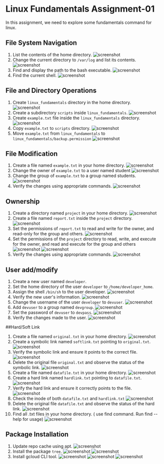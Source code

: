 # Linux Fundamentals Assignment-01

In this assignment, we need to explore some fundamentals command for linux.

## File System Navigation
1. List the contents of the home directory.
   ![screenshot](screenshot/gcloud1.png)
2. Change the current directory to `/var/log` and list its contents.
   ![screenshot](screenshot/var_log.png)
3. Find and display the path to the bash executable.
   ![screenshot](screenshot/which_bash.png)
4. Find the current shell.
   ![screenshot](screenshot/current_shell.png)

## File and Directory Operations
1. Create `linux_fundamentals` directory in the home directory.
   ![screenshot](screenshot/linux_fundamentals.png)
2. Create a subdirectory `scripts` inside `linux_fundamentals`.
   ![screenshot](screenshot/scripts.png)
3. Create `example.txt` file inside the `linux_fundamentals` directory.
   ![screenshot](screenshot/example_fundamentals.png)
4. Copy `example.txt` to `scripts` directory.
  ![screenshot](screenshot/cp_example.png)
5. Move `example.txt` from `linux_fundamentals` to `linux_fundamentals/backup.permission`
  ![screenshot](screenshot/backup.png)
## File Modification
1. Create a file named `example.txt` in your home directory.
    ![screenshot](screenshot/home_example.png)
2. Change the owner of `example.txt` to a user named student
    ![screenshot](screenshot/user_student.png)
3. Change the group of `example.txt` to a group named students.
    ![screenshot](screenshot/group_students.png)
4. Verify the changes using appropriate commands.
    ![screenshot](screenshot/verify_group.png)
## Ownership
1. Create a directory named `project` in your home directory.
    ![screenshot](screenshot/project_dir.png)
2. Create a file named `report.txt` inside the `project` directory.
   ![screenshot](screenshot/report_txt.png)
3. Set the permissions of `report.txt` to read and write for the owner, and read-only for the group and others.
    ![screenshot](screenshot/chmod_report.png)
4. Set the permissions of the `project` directory to read, write, and execute for the owner, and read and execute for the group and others
    ![screenshot](screenshot/chmod_project1.png)
    ![screenshot](screenshot/chmod_project.png)
5. Verify the changes using appropriate commands.
    ![screenshot](screenshot/chmod_project.png)
 
## User add/modify
1. Create a new user named `developer`.
2. Set the home directory of the user `developer` to `/home/developer_home`.
3. Assign the shell `/bin/sh` to the user developer.
    ![screenshot](screenshot/user_developer.png)
4. Verify the new user's information.
    ![screenshot](screenshot/id_developer.png)
5. Change the username of the user `developer` to `devuser`.
    ![screenshot](screenshot/devuser.png)
6. Add `devuser` to a group named `devgroup`.
    ![screenshot](screenshot/devgroup.png)
7. Set the password of `devuser` to `devpass`.
    ![screenshot](screenshot/devpass.png)
8. Verify the changes made to the user.
    ![screenshot](screenshot/verify_devuser.png)
    
##Hard/Soft Link
1. Create a file named `original.txt` in your home directory.
    ![screenshot](screenshot/original.png)
2. Create a symbolic link named `softlink.txt` pointing to `original.txt`.
    ![screenshot](screenshot/softlink.png)
3. Verify the symbolic link and ensure it points to the correct file.
    ![screenshot](screenshot/verify_softlink.png)
4. Delete the original file `original.txt` and observe the status of the symbolic link.
    ![screenshot](screenshot/verify_original.png)
5. Create a file named `datafile.txt` in your home directory.
    ![screenshot](screenshot/datafile.png)
6. Create a hard link named `hardlink.txt` pointing to `datafile.txt`.
    ![screenshot](screenshot/hardlink.png)
7. Verify the hard link and ensure it correctly points to the file.
    ![screenshot](screenshot/hardlink.png)
8. Check the inode of both `datafile.txt` and `hardlink.txt`
    ![screenshot](screenshot/inode.png)
9. Delete the original file `datafile.txt` and observe the status of the hard link.
    ![screenshot](screenshot/verify_hardlink.png)
10. Find all .txt files in your home directory. ( use find command. Run find --help for usage)
   ![screenshot](screenshot/find_txt.png)
## Package Installation
1. Update repo cache using apt.
   ![screenshot](screenshot/update.png)
2. Install the package `tree`.
   ![screenshot](screenshot/tree.png)
   ![screenshot](screenshot/tree_version.png)
3. Install gcloud CLI tool.
   ![screenshot](screenshot/gcloud1.png)
   ![screenshot](screenshot/gcloud2.png)
   ![screenshot](screenshot/gcloudinit.png)

